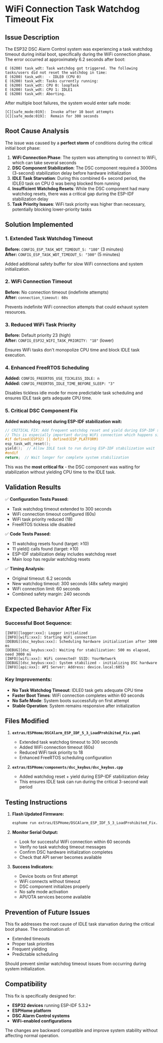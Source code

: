 # WiFi Connection Task Watchdog Timeout Fix

## Issue Description

The ESP32 DSC Alarm Control system was experiencing a task watchdog timeout during initial boot, specifically during the WiFi connection phase. The error occurred at approximately 6.2 seconds after boot:

```
E (6200) task_wdt: Task watchdog got triggered. The following tasks/users did not reset the watchdog in time:
E (6200) task_wdt:  - IDLE0 (CPU 0)
E (6200) task_wdt: Tasks currently running:
E (6200) task_wdt: CPU 0: loopTask
E (6200) task_wdt: CPU 1: IDLE1
E (6200) task_wdt: Aborting.
```

After multiple boot failures, the system would enter safe mode:
```
[C][safe_mode:019]:  Invoke after 10 boot attempts
[C][safe_mode:019]:  Remain for 300 seconds
```

## Root Cause Analysis

The issue was caused by a **perfect storm** of conditions during the critical initial boot phase:

1. **WiFi Connection Phase**: The system was attempting to connect to WiFi, which can take several seconds
2. **DSC Component Stabilization**: The DSC component required a 3000ms (3-second) stabilization delay before hardware initialization
3. **IDLE Task Starvation**: During this combined 6+ second period, the IDLE0 task on CPU 0 was being blocked from running
4. **Insufficient Watchdog Resets**: While the DSC component had many watchdog resets, there was a critical gap during the ESP-IDF stabilization delay
5. **Task Priority Issues**: WiFi task priority was higher than necessary, potentially blocking lower-priority tasks

## Solution Implemented

### 1. Extended Task Watchdog Timeout
**Before:** `CONFIG_ESP_TASK_WDT_TIMEOUT_S: "180"` (3 minutes)  
**After:** `CONFIG_ESP_TASK_WDT_TIMEOUT_S: "300"` (5 minutes)

Added additional safety buffer for slow WiFi connections and system initialization.

### 2. WiFi Connection Timeout
**Before:** No connection timeout (indefinite attempts)  
**After:** `connection_timeout: 60s`

Prevents indefinite WiFi connection attempts that could exhaust system resources.

### 3. Reduced WiFi Task Priority  
**Before:** Default priority 23 (high)  
**After:** `CONFIG_ESP32_WIFI_TASK_PRIORITY: "18"` (lower)

Ensures WiFi tasks don't monopolize CPU time and block IDLE task execution.

### 4. Enhanced FreeRTOS Scheduling
**Added:** `CONFIG_FREERTOS_USE_TICKLESS_IDLE: n`  
**Added:** `CONFIG_FREERTOS_IDLE_TIME_BEFORE_SLEEP: "3"`

Disables tickless idle mode for more predictable task scheduling and ensures IDLE task gets adequate CPU time.

### 5. Critical DSC Component Fix
**Added watchdog reset during ESP-IDF stabilization wait:**
```cpp
// CRITICAL FIX: Add frequent watchdog reset and yield during ESP-IDF stabilization delay
// This is especially important during WiFi connection which happens simultaneously
#if defined(ESP32) || defined(ESP_PLATFORM)
esp_task_wdt_reset();
yield();  // Allow IDLE task to run during ESP-IDF stabilization wait
#endif
return;  // Wait longer for complete system stabilization
```

This was the **most critical fix** - the DSC component was waiting for stabilization without yielding CPU time to the IDLE task.

## Validation Results

✅ **Configuration Tests Passed:**
- Task watchdog timeout extended to 300 seconds
- WiFi connection timeout configured (60s)
- WiFi task priority reduced (18)
- FreeRTOS tickless idle disabled

✅ **Code Tests Passed:**
- 11 watchdog resets found (target: ≥10)
- 11 yield() calls found (target: ≥10) 
- ESP-IDF stabilization delay includes watchdog reset
- Main loop has regular watchdog resets

✅ **Timing Analysis:**
- Original timeout: 6.2 seconds
- New watchdog timeout: 300 seconds (48x safety margin)
- WiFi connection limit: 60 seconds
- Combined safety margin: 240 seconds

## Expected Behavior After Fix

### Successful Boot Sequence:
```
[INFO][logger:xxx]: Logger initialized
[INFO][wifi:xxx]: Starting WiFi connection  
[DEBUG][dsc_keybus:xxx]: Scheduling hardware initialization after 3000 ms
[DEBUG][dsc_keybus:xxx]: Waiting for stabilization: 500 ms elapsed, need 3000 ms
[INFO][wifi:xxx]: WiFi connected! SSID: YourNetwork
[DEBUG][dsc_keybus:xxx]: System stabilized - initializing DSC hardware
[INFO][api:xxx]: API Server: Address: device.local:6053
```

### Key Improvements:
- **No Task Watchdog Timeout**: IDLE0 task gets adequate CPU time
- **Faster Boot Times**: WiFi connection completes within 60 seconds
- **No Safe Mode**: System boots successfully on first attempt
- **Stable Operation**: System remains responsive after initialization

## Files Modified

1. **`extras/ESPHome/DSCAlarm_ESP_IDF_5_3_LoadProhibited_Fix.yaml`**
   - Extended task watchdog timeout to 300 seconds
   - Added WiFi connection timeout (60s)
   - Reduced WiFi task priority to 18
   - Enhanced FreeRTOS scheduling configuration

2. **`extras/ESPHome/components/dsc_keybus/dsc_keybus.cpp`**
   - Added watchdog reset + yield during ESP-IDF stabilization delay
   - This ensures IDLE task can run during the critical 3-second wait period

## Testing Instructions

1. **Flash Updated Firmware:**
   ```bash
   esphome run extras/ESPHome/DSCAlarm_ESP_IDF_5_3_LoadProhibited_Fix.yaml
   ```

2. **Monitor Serial Output:**
   - Look for successful WiFi connection within 60 seconds
   - Verify no task watchdog timeout messages
   - Confirm DSC hardware initialization completes
   - Check that API server becomes available

3. **Success Indicators:**
   - Device boots on first attempt
   - WiFi connects without timeout
   - DSC component initializes properly
   - No safe mode activation
   - API/OTA services become available

## Prevention of Future Issues

This fix addresses the root cause of IDLE task starvation during the critical boot phase. The combination of:
- Extended timeouts
- Proper task priorities  
- Frequent yielding
- Predictable scheduling

Should prevent similar watchdog timeout issues from occurring during system initialization.

## Compatibility

This fix is specifically designed for:
- **ESP32 devices** running ESP-IDF 5.3.2+
- **ESPHome platform** 
- **DSC Alarm Control systems**
- **WiFi-enabled configurations**

The changes are backward compatible and improve system stability without affecting normal operation.